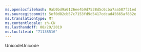 ```yaml
---
ms.openlocfilehash: 9ab0bd9a6126ee4b9d7538d5c6cba7aa587f31ed
ms.sourcegitcommit: 5ef0d02cb57c7153fd9d5417cdcad45665af832e
ms.translationtype: MT
ms.contentlocale: zh-CN
ms.lasthandoff: 08/29/2019
ms.locfileid: "71138516"
---
```

<span data-ttu-id="79bda-101">Unicode</span><span class="sxs-lookup"><span data-stu-id="79bda-101">Unicode</span></span>